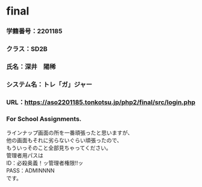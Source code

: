 # final

### 学籍番号：2201185
### クラス：SD2B
### 氏名：深井　陽稀
### システム名：トレ「ガ」ジャー
### URL：https://aso2201185.tonkotsu.jp/php2/final/src/login.php
### For School Assignments.

ラインナップ画面の所を一番頑張ったと思いますが、<br>
他の画面もそれに劣らないぐらい頑張ったので、<br>
もういっそのこと全部見ちゃってください。<br>
管理者用パスは<br>
    ID：必殺奥義！ッ管理者権限!!ッ<br>
    PASS：ADMINNNN<br>
です。<br>